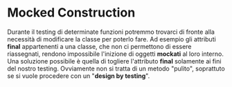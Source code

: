 # Mocked Construction

Durante il testing di determinate funzioni potremmo trovarci di fronte alla necessità di modificare la classe per poterlo fare. Ad esempio gli attributi __final__ appartenenti a una classe, che non ci permettono di essere riassegnati, rendono impossibile l'inizione di oggetti __mockati__ al loro interno. Una soluzione possibile è quella di togliere l'attributo __final__ solamente ai fini del nostro testing. Ovviamente non si tratta di un metodo "pulito", soprattuto se si vuole procedere con un "__design by testing__".




